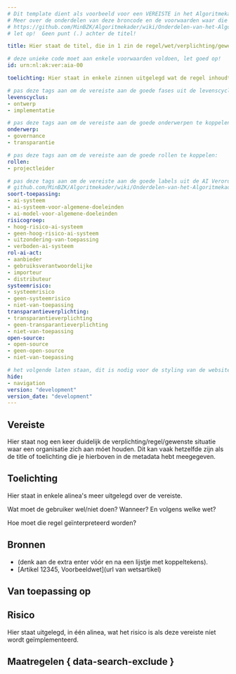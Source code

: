 ```yaml
---
# Dit template dient als voorbeeld voor een VEREISTE in het Algoritmekader.
# Meer over de onderdelen van deze broncode en de voorwaarden waar die aan moeten voldoen, lees je in de documentatie:
# https://github.com/MinBZK/Algoritmekader/wiki/Onderdelen-van-het-Algoritmekader
# let op!  Geen punt (.) achter de titel!

title: Hier staat de titel, die in 1 zin de regel/wet/verplichting/gewenste situatie beschrijft

# deze unieke code moet aan enkele voorwaarden voldoen, let goed op!
id: urn:nl:ak:ver:aia-00

toelichting: Hier staat in enkele zinnen uitgelegd wat de regel inhoudt. Maximaal 40 woorden.

# pas deze tags aan om de vereiste aan de goede fases uit de levenscyclus te koppelen:
levenscyclus:
- ontwerp
- implementatie

# pas deze tags aan om de vereiste aan de goede onderwerpen te koppelen:
onderwerp:
- governance
- transparantie

# pas deze tags aan om de vereiste aan de goede rollen te koppelen:
rollen:
- projectleider

# pas deze tags aan om de vereiste aan de goede labels uit de AI Verordening te koppelen. Let op: alle mogelijke tags zijn in dit voorbeeld ingevuld. Gebruik alleen wat geldt. Lees hier meer over in de documentatie
# github.com/MinBZK/Algoritmekader/wiki/Onderdelen-van-het-Algoritmekader
soort-toepassing:
- ai-systeem
- ai-systeem-voor-algemene-doeleinden
- ai-model-voor-algemene-doeleinden
risicogroep:
- hoog-risico-ai-systeem
- geen-hoog-risico-ai-systeem
- uitzondering-van-toepassing
- verboden-ai-systeem
rol-ai-act:
- aanbieder
- gebruiksverantwoordelijke
- importeur
- distributeur
systeemrisico:
- systeemrisico
- geen-systeemrisico
- niet-van-toepassing
transparantieverplichting:
- transparantieverplichting
- geen-transparantieverplichting
- niet-van-toepassing
open-source:
- open-source
- geen-open-source
- niet-van-toepassing

# het volgende laten staan, dit is nodig voor de styling van de website
hide:
- navigation
version: "development"
version_date: "development"
---
```


<!-- Onderstaande comment met "tags" laten staan, dit is nodig voor het functioneren van de website -->
<!-- tags -->

## Vereiste
Hier staat nog een keer duidelijk de verplichting/regel/gewenste situatie waar een organisatie zich aan móet houden. Dit kan vaak hetzelfde zijn als de title of toelichting die je hierboven in de metadata hebt meegegeven.

## Toelichting
Hier staat in enkele alinea's meer uitgelegd over de vereiste.

Wat moet de gebruiker wel/niet doen? Wanneer? En volgens welke wet?

Hoe moet die regel geïnterpreteerd worden?


## Bronnen
<!-- Hier staan, als lijstje, de bronnen van de vereiste. Liefst worden hier de exacte artikelen genoemd uit de betreffende wet, inclusief een link naar de wet. -->
- (denk aan de extra enter vóór en na een lijstje met koppeltekens).
- [Artikel 12345, Voorbeeldwet](url van wetsartikel)

## Van toepassing op
<!-- Onderstaande titel Van toepassing op, en de code met tags-ai-act laten staan, dit is nodig voor het functioneren van de website. Hier komen de goede labels te staan, afhankelijk van wat er in de metadata is aangegeven bij de verschillende AI-Verordening labels / profielen (zie hierboven). -->
<!-- tags-ai-act -->

## Risico
Hier staat uitgelegd, in één alinea, wat het risico is als deze vereiste níet wordt geïmplementeerd.


## Maatregelen { data-search-exclude }
<!-- Onderstaande tag met list_maatregelen is nodig voor het juist laten zien van een lijstje met de bijbehorende maatregelen bij deze vereiste. In maatregelbestanden wordt aangegeven bij welke vereisten die maatregel hoort. LET OP: pas wel de code van de vereiste aan, zodat de góede maatregelen worden gebruikt. Waar hieronder dus nog aia-02-documentatie-beoordeling-niet-hoog-risico-ai staat, maak daarvan de bestandsnaam van de vereiste die je nu aan het aanpassen/toevoegen bent (exclusief de bestandsuitgang .md). -->

<!-- list_maatregelen vereiste/aia-02-documentatie-beoordeling-niet-hoog-risico-ai no-search no-onderwerp no-rol no-levenscyclus -->
